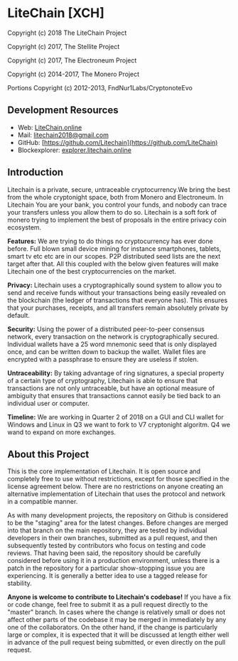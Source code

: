 # LiteChain [XCH]


Copyright (c) 2018 The LiteChain Project

Copyright (c) 2017, The Stellite Project

Copyright (c) 2017, The Electroneum Project

Copyright (c) 2014-2017, The Monero Project

Portions Copyright (c) 2012-2013, FndNur1Labs/CryptonoteEvo


## Development Resources

- Web: [LiteChain.online](https://LiteChain.online)
- Mail: [litechain2018@gmail.com](mailto:litechain2018@gmail.com)
- GitHub: [https://github.com/Litechain](https://github.com/LiteChain)
- Blockexplorer: [explorer.litechain.online](https://explorer.litechain.online)

## Introduction

Litechain is a private, secure, untraceable cryptocurrency.We bring the best from the whole cryptonight space, both from Monero and Electroneum. In Litechain You are your bank, you control your funds, and nobody can trace your transfers unless you allow them to do so. Litechain is a soft fork of monero trying to implement the best of proposals in the entire privacy coin ecosystem.

**Features:** We are trying to do things no cryptocurrency has ever done before. Full blown small device mining for instance smartphones, tablets, smart tv etc etc are in our scopes. P2P distributed seed lists are the next target after that. All this coupled with the below given features will make Litechain one of the best cryptocurrencies on the market.

**Privacy:** Litechain uses a cryptographically sound system to allow you to send and receive funds without your transactions being easily revealed on the blockchain (the ledger of transactions that everyone has). This ensures that your purchases, receipts, and all transfers remain absolutely private by default.

**Security:** Using the power of a distributed peer-to-peer consensus network, every transaction on the network is cryptographically secured. Individual wallets have a 25 word mnemonic seed that is only displayed once, and can be written down to backup the wallet. Wallet files are encrypted with a passphrase to ensure they are useless if stolen.

**Untraceability:** By taking advantage of ring signatures, a special property of a certain type of cryptography, Litechain is able to ensure that transactions are not only untraceable, but have an optional measure of ambiguity that ensures that transactions cannot easily be tied back to an individual user or computer.

**Timeline:** We are working in Quarter 2 of 2018 on a GUI and CLI wallet for Windows and Linux in Q3 we want to fork to V7 cryptonight algoritm. Q4 we wand to expand on more exchanges.

## About this Project

This is the core implementation of Litechain. It is open source and completely free to use without restrictions, except for those specified in the license agreement below. There are no restrictions on anyone creating an alternative implementation of Litechain that uses the protocol and network in a compatible manner.

As with many development projects, the repository on Github is considered to be the "staging" area for the latest changes. Before changes are merged into that branch on the main repository, they are tested by individual developers in their own branches, submitted as a pull request, and then subsequently tested by contributors who focus on testing and code reviews. That having been said, the repository should be carefully considered before using it in a production environment, unless there is a patch in the repository for a particular show-stopping issue you are experiencing. It is generally a better idea to use a tagged release for stability.

**Anyone is welcome to contribute to Litechain's codebase!** If you have a fix or code change, feel free to submit it as a pull request directly to the "master" branch. In cases where the change is relatively small or does not affect other parts of the codebase it may be merged in immediately by any one of the collaborators. On the other hand, if the change is particularly large or complex, it is expected that it will be discussed at length either well in advance of the pull request being submitted, or even directly on the pull request.
